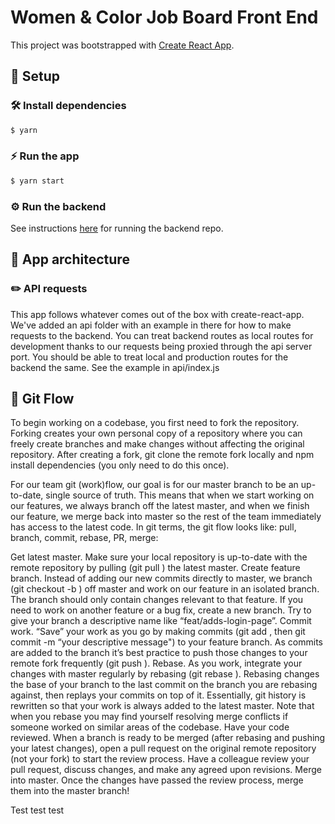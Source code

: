 # Women & Color Job Board Front End
This project was bootstrapped with [Create React App](https://github.com/facebook/create-react-app).

## 🚧 Setup
### 🛠 Install dependencies
```bash
$ yarn
```
### ⚡️ Run the app
```bash
$ yarn start
```
### ⚙️ Run the backend
See instructions [here](https://github.com/bridge-school/wc-jobboard-backend) for running the backend repo.

## 💁 App architecture
### ✏️ API requests
This app follows whatever comes out of the box with create-react-app. We've added an api folder with an example in there for how to make requests to the backend. You can treat backend routes as local routes for development thanks to our requests being proxied through the api server port. You should be able to treat local and production routes for the backend the same. See the example in api/index.js

## 📝 Git Flow
To begin working on a codebase, you first need to fork the repository. Forking creates your own personal copy of a repository where you can freely create branches and make changes without affecting the original repository. After creating a fork, git clone the remote fork locally and npm install dependencies (you only need to do this once).

For our team git (work)flow, our goal is for our master branch to be an up-to-date, single source of truth. This means that when we start working on our features, we always branch off the latest master, and when we finish our feature, we merge back into master so the rest of the team immediately has access to the latest code. In git terms, the git flow looks like: pull, branch, commit, rebase, PR, merge:

Get latest master. Make sure your local repository is up-to-date with the remote repository by pulling (git pull <remote>) the latest master.
Create feature branch. Instead of adding our new commits directly to master, we branch (git checkout -b <name of branch>) off master and work on our feature in an isolated branch. The branch should only contain changes relevant to that feature. If you need to work on another feature or a bug fix, create a new branch. Try to give your branch a descriptive name like “feat/adds-login-page”.
Commit work. “Save” your work as you go by making commits (git add <file>, then git commit -m “your descriptive message") to your feature branch. As commits are added to the branch it’s best practice to push those changes to your remote fork frequently (git push <remote> <branch>).
Rebase. As you work, integrate your changes with master regularly by rebasing (git rebase <branch>). Rebasing changes the base of your branch to the last commit on the branch you are rebasing against, then replays your commits on top of it. Essentially, git history is rewritten so that your work is always added to the latest master. Note that when you rebase you may find yourself resolving merge conflicts if someone worked on similar areas of the codebase.
Have your code reviewed. When a branch is ready to be merged (after rebasing and pushing your latest changes), open a pull request on the original remote repository (not your fork) to start the review process. Have a colleague review your pull request, discuss changes, and make any agreed upon revisions.
Merge into master. Once the changes have passed the review process, merge them into the master branch!

Test test test
